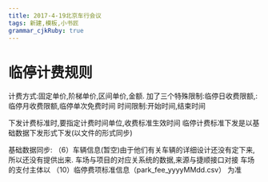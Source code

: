 ```yaml
---
title: 2017-4-19北京车行会议
tags: 新建,模板,小书匠
grammar_cjkRuby: true
---
```


# 临停计费规则
计费方式:固定单价,阶梯单价,区间单价,金额.
加了三个特殊限制:临停日收费限额,:临停月收费限额,临停单次免费时间
时间限制:开始时间,结束时间

下发计费标准时,要指定计费时间单位,收费标准生效时间
临停计费标准下发是以基础数据下发形式下发(以文件的形式同步)

基础数据同步:
（6）车辆信息(暂空)由于他们有关车辆的详细设计还没有定下来,所以还没有提供出来.
车场与项目的对应关系统的数据,来源与捷顺接口对接
车场的支付主体以  （10）临停费项标准信息（park_fee_yyyyMMdd.csv） 为准